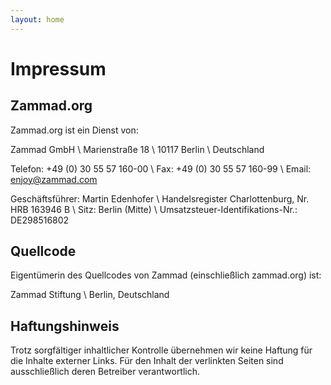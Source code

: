```yaml
---
layout: home
---
```


# Impressum

## Zammad.org

Zammad.org ist ein Dienst von:

Zammad GmbH \ Marienstraße 18 \ 10117 Berlin \ Deutschland

Telefon: +49 (0) 30 55 57 160-00 \ Fax: +49 (0) 30 55 57 160-99 \ Email:
enjoy@zammad.com

Geschäftsführer: Martin Edenhofer \ Handelsregister Charlottenburg, Nr. HRB
163946 B \ Sitz: Berlin (Mitte) \ Umsatzsteuer-Identifikations-Nr.:
DE298516802

## Quellcode

Eigentümerin des Quellcodes von Zammad (einschließlich zammad.org) ist:

Zammad Stiftung \ Berlin, Deutschland

## Haftungshinweis

Trotz sorgfältiger inhaltlicher Kontrolle übernehmen wir keine Haftung für
die Inhalte externer Links. Für den Inhalt der verlinkten Seiten sind
ausschließlich deren Betreiber verantwortlich.
